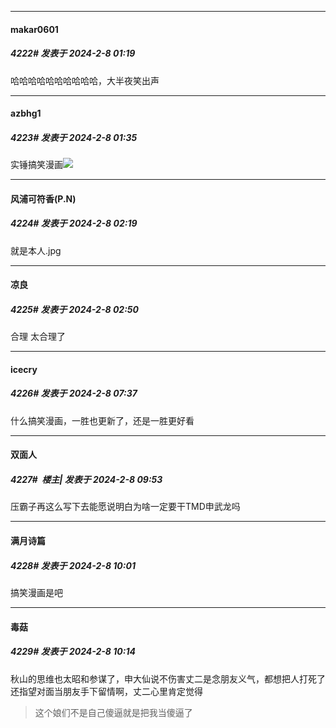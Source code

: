 
*****

####  makar0601  
##### 4222#       发表于 2024-2-8 01:19

哈哈哈哈哈哈哈哈哈哈，大半夜笑出声


*****

####  azbhg1  
##### 4223#       发表于 2024-2-8 01:35

实锤搞笑漫画<img src="https://static.saraba1st.com/image/smiley/face2017/067.png" referrerpolicy="no-referrer">


*****

####  风浦可符香(P.N)  
##### 4224#       发表于 2024-2-8 02:19

就是本人.jpg  


*****

####  凉良  
##### 4225#       发表于 2024-2-8 02:50

合理 太合理了


*****

####  icecry  
##### 4226#       发表于 2024-2-8 07:37

什么搞笑漫画，一胜也更新了，还是一胜更好看


*****

####  双面人  
##### 4227#         楼主| 发表于 2024-2-8 09:53

压霸子再这么写下去能愿说明白为啥一定要干TMD申武龙吗

*****

####  满月诗篇  
##### 4228#       发表于 2024-2-8 10:01

搞笑漫画是吧


*****

####  毒菇  
##### 4229#       发表于 2024-2-8 10:14

秋山的思维也太昭和参谋了，申大仙说不伤害丈二是念朋友义气，都想把人打死了还指望对面当朋友手下留情啊，丈二心里肯定觉得<blockquote>这个娘们不是自己傻逼就是把我当傻逼了</blockquote>

